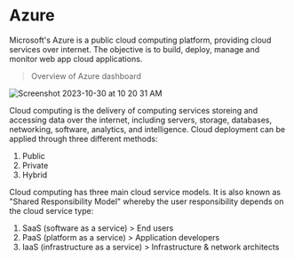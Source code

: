 # Azure

Microsoft's Azure is a public cloud computing platform, providing cloud services over internet. The objective is to build, deploy, manage and monitor web app cloud applications.

> Overview of Azure dashboard

![Screenshot 2023-10-30 at 10 20 31 AM](https://github.com/shiyunc/app-data/assets/48885389/ddca12e8-f952-44d3-ac2c-76095a077ddc)

Cloud computing is the delivery of computing services storeing and accessing data over the internet, including servers, storage, databases, networking, software, analytics, and intelligence. Cloud deployment can be applied through three different methods:

1. Public
2. Private
3. Hybrid

Cloud computing has three main cloud service models. It is also known as "Shared Responsibility Model" whereby the user responsibility depends on the cloud service type: 

1. SaaS (software as a service) > End users
2. PaaS (platform as a service) > Application developers
3. IaaS (infrastructure as a service) > Infrastructure & network architects


